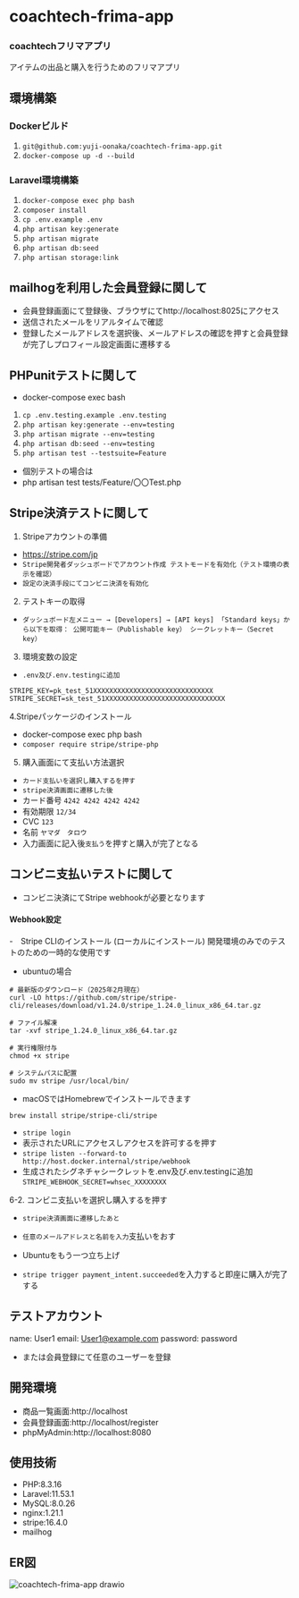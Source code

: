 # coachtech-frima-app
### coachtechフリマアプリ
アイテムの出品と購入を行うためのフリマアプリ

## 環境構築
### Dockerビルド
1. `git@github.com:yuji-oonaka/coachtech-frima-app.git`
2. `docker-compose up -d --build`

### Laravel環境構築
1. `docker-compose exec php bash`
2. `composer install`
3. `cp .env.example .env`
4. `php artisan key:generate`
5. `php artisan migrate`
6. `php artisan db:seed`
7. `php artisan storage:link`

## mailhogを利用した会員登録に関して
- 会員登録画面にて登録後、ブラウザにてhttp://localhost:8025にアクセス
- 送信されたメールをリアルタイムで確認
- 登録したメールアドレスを選択後、メールアドレスの確認を押すと会員登録が完了しプロフィール設定画面に遷移する

## PHPunitテストに関して
- docker-compose exec bash
1. `cp .env.testing.example .env.testing`
2. `php artisan key:generate --env=testing`
3. `php artisan migrate --env=testing`
4. `php artisan db:seed --env=testing`
5. `php artisan test --testsuite=Feature`

- 個別テストの場合は
- php artisan test tests/Feature/〇〇Test.php

## Stripe決済テストに関して
1. Stripeアカウントの準備
- https://stripe.com/jp
- `Stripe開発者ダッシュボードでアカウント作成
テストモードを有効化（テスト環境の表示を確認）`
- `設定の決済手段にてコンビニ決済を有効化`
2. テストキーの取得
- `ダッシュボード左メニュー → [Developers] → [API keys]
「Standard keys」から以下を取得：
公開可能キー（Publishable key）
シークレットキー（Secret key）`
3. 環境変数の設定
- `.env及び.env.testingに追加`
```
STRIPE_KEY=pk_test_51XXXXXXXXXXXXXXXXXXXXXXXXXXXXXX
STRIPE_SECRET=sk_test_51XXXXXXXXXXXXXXXXXXXXXXXXXXXXXX
```
4.Stripeパッケージのインストール
- docker-compose exec php bash
- `composer require stripe/stripe-php`

5. 購入画面にて支払い方法選択
- `カード支払いを選択し購入するを押す`
- `stripe決済画面に遷移した後`
- カード番号 `4242 4242 4242 4242`
- 有効期限 `12/34`
- CVC `123`
- 名前 `ヤマダ　タロウ`
- 入力画面に記入後`支払う`を押すと購入が完了となる

## コンビニ支払いテストに関して
- コンビニ決済にてStripe webhookが必要となります

#### Webhook設定
-　Stripe CLIのインストール (ローカルにインストール)
開発環境のみでのテストのための一時的な使用です
- ubuntuの場合
```
# 最新版のダウンロード（2025年2月現在）
curl -LO https://github.com/stripe/stripe-cli/releases/download/v1.24.0/stripe_1.24.0_linux_x86_64.tar.gz

# ファイル解凍
tar -xvf stripe_1.24.0_linux_x86_64.tar.gz

# 実行権限付与
chmod +x stripe

# システムパスに配置
sudo mv stripe /usr/local/bin/
```
- macOSではHomebrewでインストールできます
```
brew install stripe/stripe-cli/stripe
```
- `stripe login`
- 表示されたURLにアクセスしアクセスを許可するを押す
- `stripe listen --forward-to http://host.docker.internal/stripe/webhook`
- 生成されたシグネチャシークレットを.env及び.env.testingに追加
`STRIPE_WEBHOOK_SECRET=whsec_XXXXXXXX`

6-2. コンビニ支払いを選択し購入するを押す
- `stripe決済画面に遷移したあと`
- `任意のメールアドレスと名前を入力`支払いをおす

- Ubuntuをもう一つ立ち上げ
- `stripe trigger payment_intent.succeeded`を入力すると即座に購入が完了する


## テストアカウント
name: User1
email: User1@example.com
password: password
- または会員登録にて任意のユーザーを登録

## 開発環境
- 商品一覧画面:http://localhost
- 会員登録画面:http://localhost/register
- phpMyAdmin:http://localhost:8080

## 使用技術
- PHP:8.3.16
- Laravel:11.53.1
- MySQL:8.0.26
- nginx:1.21.1
- stripe:16.4.0
- mailhog

## ER図
![coachtech-frima-app drawio](https://github.com/user-attachments/assets/27f7b887-9219-471d-a152-ff742308a096)
